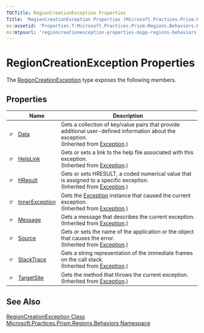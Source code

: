 ```yaml
---
TOCTitle: RegionCreationException Properties
Title: 'RegionCreationException Properties (Microsoft.Practices.Prism.Regions.Behaviors)'
ms:assetid: 'Properties.T:Microsoft.Practices.Prism.Regions.Behaviors.RegionCreationException'
ms:mtpsurl: 'regioncreationexception-properties-mspp-regions-behaviors.md'
---
```


# RegionCreationException Properties

The [RegionCreationException](/patterns-practices/reference/regioncreationexception-class-mspp-regions-behaviors) type exposes the following members.

## Properties

<table>

<thead>
<tr class="header">
<th> </th>
<th>Name</th>
<th>Description</th>
</tr>
</thead>
<tbody>
<tr class="odd">
<td><img src="/patterns-practices/reference/images/pubproperty.gif" alt="Public property"/></td>
<td><a href="http://msdn.microsoft.com/en-us/library/2wyfbc48" data-raw-source="[Data](http://msdn.microsoft.com/en-us/library/2wyfbc48)">Data</a></td>
<td><div class="summary">
Gets a collection of key/value pairs that provide additional user-defined information about the exception.
</div>
(Inherited from <a href="http://msdn2.microsoft.com/en-us/library/c18k6c59" data-raw-source="[Exception](http://msdn2.microsoft.com/en-us/library/c18k6c59)">Exception</a>.)</td>
</tr>
<tr class="even">
<td><img src="/patterns-practices/reference/images/pubproperty.gif" alt="Public property"/></td>
<td><a href="http://msdn.microsoft.com/en-us/library/71tawy4s" data-raw-source="[HelpLink](http://msdn.microsoft.com/en-us/library/71tawy4s)">HelpLink</a></td>
<td><div class="summary">
Gets or sets a link to the help file associated with this exception.
</div>
(Inherited from <a href="http://msdn2.microsoft.com/en-us/library/c18k6c59" data-raw-source="[Exception](http://msdn2.microsoft.com/en-us/library/c18k6c59)">Exception</a>.)</td>
</tr>
<tr class="odd">
<td><img src="/patterns-practices/reference/images/pubproperty.gif" alt="Public property"/></td>
<td><a href="http://msdn.microsoft.com/en-us/library/sh5cw61c" data-raw-source="[HResult](http://msdn.microsoft.com/en-us/library/sh5cw61c)">HResult</a></td>
<td><div class="summary">
Gets or sets HRESULT, a coded numerical value that is assigned to a specific exception.
</div>
(Inherited from <a href="http://msdn2.microsoft.com/en-us/library/c18k6c59" data-raw-source="[Exception](http://msdn2.microsoft.com/en-us/library/c18k6c59)">Exception</a>.)</td>
</tr>
<tr class="even">
<td><img src="/patterns-practices/reference/images/pubproperty.gif" alt="Public property"/></td>
<td><a href="http://msdn.microsoft.com/en-us/library/902sca80" data-raw-source="[InnerException](http://msdn.microsoft.com/en-us/library/902sca80)">InnerException</a></td>
<td><div class="summary">
Gets the <a href="http://msdn2.microsoft.com/en-us/library/c18k6c59" data-raw-source="[Exception](http://msdn2.microsoft.com/en-us/library/c18k6c59)">Exception</a> instance that caused the current exception.
</div>
(Inherited from <a href="http://msdn2.microsoft.com/en-us/library/c18k6c59" data-raw-source="[Exception](http://msdn2.microsoft.com/en-us/library/c18k6c59)">Exception</a>.)</td>
</tr>
<tr class="odd">
<td><img src="/patterns-practices/reference/images/pubproperty.gif" alt="Public property"/></td>
<td><a href="http://msdn.microsoft.com/en-us/library/9btwf6wk" data-raw-source="[Message](http://msdn.microsoft.com/en-us/library/9btwf6wk)">Message</a></td>
<td><div class="summary">
Gets a message that describes the current exception.
</div>
(Inherited from <a href="http://msdn2.microsoft.com/en-us/library/c18k6c59" data-raw-source="[Exception](http://msdn2.microsoft.com/en-us/library/c18k6c59)">Exception</a>.)</td>
</tr>
<tr class="even">
<td><img src="/patterns-practices/reference/images/pubproperty.gif" alt="Public property"/></td>
<td><a href="http://msdn.microsoft.com/en-us/library/85weac5w" data-raw-source="[Source](http://msdn.microsoft.com/en-us/library/85weac5w)">Source</a></td>
<td><div class="summary">
Gets or sets the name of the application or the object that causes the error.
</div>
(Inherited from <a href="http://msdn2.microsoft.com/en-us/library/c18k6c59" data-raw-source="[Exception](http://msdn2.microsoft.com/en-us/library/c18k6c59)">Exception</a>.)</td>
</tr>
<tr class="odd">
<td><img src="/patterns-practices/reference/images/pubproperty.gif" alt="Public property"/></td>
<td><a href="http://msdn.microsoft.com/en-us/library/dxzhy005" data-raw-source="[StackTrace](http://msdn.microsoft.com/en-us/library/dxzhy005)">StackTrace</a></td>
<td><div class="summary">
Gets a string representation of the immediate frames on the call stack.
</div>
(Inherited from <a href="http://msdn2.microsoft.com/en-us/library/c18k6c59" data-raw-source="[Exception](http://msdn2.microsoft.com/en-us/library/c18k6c59)">Exception</a>.)</td>
</tr>
<tr class="even">
<td><img src="/patterns-practices/reference/images/pubproperty.gif" alt="Public property"/></td>
<td><a href="http://msdn.microsoft.com/en-us/library/2wchw354" data-raw-source="[TargetSite](http://msdn.microsoft.com/en-us/library/2wchw354)">TargetSite</a></td>
<td><div class="summary">
Gets the method that throws the current exception.
</div>
(Inherited from <a href="http://msdn2.microsoft.com/en-us/library/c18k6c59" data-raw-source="[Exception](http://msdn2.microsoft.com/en-us/library/c18k6c59)">Exception</a>.)</td>
</tr>
</tbody>
</table>

## See Also

[RegionCreationException Class](/patterns-practices/reference/regioncreationexception-class-mspp-regions-behaviors)  
[Microsoft.Practices.Prism.Regions.Behaviors Namespace](/patterns-practices/reference/mspp-regions-behaviors-namespace)  
